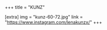 +++
title = "KUNZ"

[extra]
img = "kunz-60-72.jpg"
link = "https://www.instagram.com/lenakunzx/"
+++